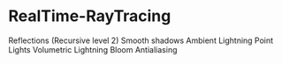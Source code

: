 # RealTime-RayTracing

Reflections (Recursive level 2)
Smooth shadows
Ambient Lightning
Point Lights
Volumetric Lightning
Bloom
Antialiasing
